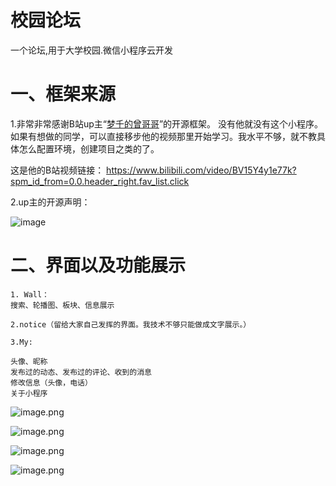 # 校园论坛
一个论坛,用于大学校园.微信小程序云开发


# 一、框架来源
1.非常非常感谢B站up主“[梦千的曾哥哥](https://space.bilibili.com/404417254)”的开源框架。
没有他就没有这个小程序。如果有想做的同学，可以直接移步他的视频那里开始学习。我水平不够，就不教具体怎么配置环境，创建项目之类的了。

这是他的B站视频链接：
https://www.bilibili.com/video/BV15Y4y1e77k?spm_id_from=0.0.header_right.fav_list.click

2.up主的开源声明：

![image](https://user-images.githubusercontent.com/90236296/166263171-232d5ab2-2853-45e8-be51-1b0e1d3a041a.png)


# 二、界面以及功能展示



    1. Wall：
    搜索、轮播图、板块、信息展示
    
    2.notice（留给大家自己发挥的界面。我技术不够只能做成文字展示。）
    
    3.My:
    
    头像、昵称
    发布过的动态、发布过的评论、收到的消息
    修改信息（头像，电话）
    关于小程序
    
    
![image.png](https://p1-juejin.byteimg.com/tos-cn-i-k3u1fbpfcp/d1795f51817c49919407fd1e85fddd2d~tplv-k3u1fbpfcp-watermark.image?)

![image.png](https://p3-juejin.byteimg.com/tos-cn-i-k3u1fbpfcp/4d860ed0701c4aecbad1162734e934f8~tplv-k3u1fbpfcp-watermark.image?)

![image.png](https://p9-juejin.byteimg.com/tos-cn-i-k3u1fbpfcp/ff989a67136c4e669faf1f144c4909e3~tplv-k3u1fbpfcp-watermark.image?)

![image.png](https://p1-juejin.byteimg.com/tos-cn-i-k3u1fbpfcp/4cdcf452365f4698b1325fa4a68bd7a0~tplv-k3u1fbpfcp-watermark.image?)
